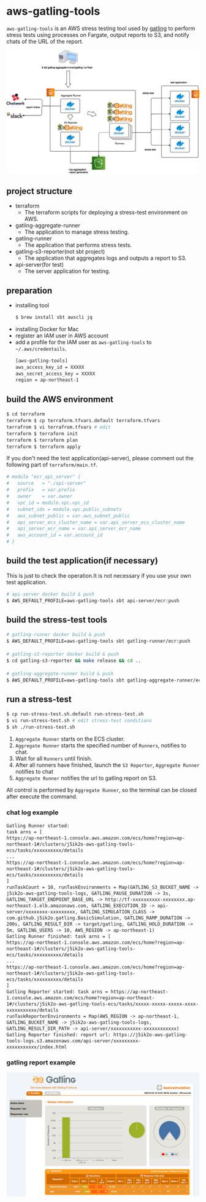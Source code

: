 # aws-gatling-tools

`aws-gatling-tools` is an AWS stress testing tool used by [gatling](https://gatling.io/) to perform stress tests using processes on Fargate, output reports to S3, and notify chats of the URL of the report.

<img src="https://raw.githubusercontent.com/j5ik2o/aws-gatling-tools/master/doc/system-layout.png"/>


## project structure

- terraform
    - The terraform scripts for deploying a stress-test environment on AWS.
- gatling-aggregate-runner
    - The application to manage stress testing.
- gatling-runner
    - The application that performs stress tests.
- gatling-s3-reporter(not sbt project)
    - The application that aggregates logs and outputs a report to S3.
- api-server(for test)
    - The server application for testing.

## preparation

- installing tool
    ```sh
    $ brew install sbt awscli jq
    ```
- installing Docker for Mac
- register an IAM user in AWS account
- add a profile for the IAM user as `aws-gatling-tools` to `~/.aws/credentails`.
    ```sh
    [aws-gatling-tools]
    aws_access_key_id = XXXXX
    aws_secret_access_key = XXXXX
    region = ap-northeast-1 
    ```

## build the AWS environment

```sh
$ cd terraform
terraform $ cp terraform.tfvars.default terraform.tfvars
terrafrom $ vi terrafrom.tfvars # edit
terraform $ terraform init
terraform $ terraform plan
terraform $ terraform apply
```

If you don't need the test application(api-server), please comment out the following part of `terraform/main.tf`.

```terraform
# module "ecr_api_server" {
#   source   = "./api-server"
#   prefix   = var.prefix
#   owner    = var.owner
#   vpc_id = module.vpc.vpc_id
#   subnet_ids = module.vpc.public_subnets
#   aws_subnet_public = var.aws_subnet_public
#   api_server_ecs_cluster_name = var.api_server_ecs_cluster_name
#   api_server_ecr_name = var.api_server_ecr_name
#   aws_account_id = var.account_id
# }
```


## build the test application(if necessary)

This is just to check the operation.It is not necessary if you use your own test application. 

```sh
# api-server docker build & push
$ AWS_DEFAULT_PROFILE=aws-gatling-tools sbt api-server/ecr:push
```

## build the stress-test tools

```sh
# gatling-runner docker build & push
$ AWS_DEFAULT_PROFILE=aws-gatling-tools sbt gatling-runner/ecr:push

# gatling-s3-reporter docker build & push
$ cd gatling-s3-reporter && make release && cd ..

# gatling-aggregate-runner build & push
$ AWS_DEFAULT_PROFILE=aws-gatling-tools sbt gatling-aggregate-runner/ecr:push
```

## run a stress-test

```sh
$ cp run-stress-test.sh.default run-stress-test.sh
$ vi run-stress-test.sh # edit stress-test conditions
$ sh ./run-stress-test.sh
```

1. `Aggregate Runner` starts on the ECS cluster.
1. `Aggregate Runner` starts the specified number of `Runners`, notifies to chat.
1. Wait for all `Runners` until finish.
1. After all runners have finished, launch the `S3 Reporter`, `Aggregate Runner` notifies to chat
1. `Aggregate Runner` notifies the url to gatling report on S3.

All control is performed by `Aggregate Runner`, so the terminal can be closed after execute the command.

### chat log example

```
Gatling Runner started:
task arns = [
https://ap-northeast-1.console.aws.amazon.com/ecs/home?region=ap-northeast-1#/clusters/j5ik2o-aws-gatling-tools-ecs/tasks/xxxxxxxxxx/details
...
https://ap-northeast-1.console.aws.amazon.com/ecs/home?region=ap-northeast-1#/clusters/j5ik2o-aws-gatling-tools-ecs/tasks/xxxxxxxxxx/details
]
runTaskCount = 10, runTaskEnvironments = Map(GATLING_S3_BUCKET_NAME -> j5ik2o-aws-gatling-tools-logs, GATLING_PAUSE_DURATION -> 3s, GATLING_TARGET_ENDPOINT_BASE_URL -> http://tf-xxxxxxxxxx-xxxxxxxx.ap-northeast-1.elb.amazonaws.com, GATLING_EXECUTION_ID -> api-server/xxxxxxxx-xxxxxxxxx, GATLING_SIMULATION_CLASS -> com.github.j5ik2o.gatling.BasicSimulation, GATLING_RAMP_DURATION -> 200s, GATLING_RESULT_DIR -> target/gatling, GATLING_HOLD_DURATION -> 5m, GATLING_USERS -> 10, AWS_REGION -> ap-northeast-1)
Gatling Runner finished: task arns = [
https://ap-northeast-1.console.aws.amazon.com/ecs/home?region=ap-northeast-1#/clusters/j5ik2o-aws-gatling-tools-ecs/tasks/xxxxxxxxxx/details
...
https://ap-northeast-1.console.aws.amazon.com/ecs/home?region=ap-northeast-1#/clusters/j5ik2o-aws-gatling-tools-ecs/tasks/xxxxxxxxxx/details
]
Gatling Reporter started: task arns = https://ap-northeast-1.console.aws.amazon.com/ecs/home?region=ap-northeast-1#/clusters/j5ik2o-aws-gatling-tools-ecs/tasks/xxxxx-xxxxx-xxxxx-xxxx-xxxxxxxxxxx/details
runTaskReporterEnvironments = Map(AWS_REGION -> ap-northeast-1, GATLING_BUCKET_NAME -> j5ik2o-aws-gatling-tools-logs, GATLING_RESULT_DIR_PATH -> api-server/xxxxxxxxxxx-xxxxxxxxxxxx)
Gatling Reporter finished: report url: https://j5ik2o-aws-gatling-tools-logs.s3.amazonaws.com/api-server/xxxxxxxxx-xxxxxxxxxxx/index.html
```

### gatling report example

<img src="https://raw.githubusercontent.com/j5ik2o/aws-gatling-tools/master/doc/gatling-report.png"/>
